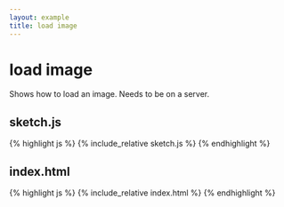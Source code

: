```yaml
---
layout: example
title: load image
---
```

# load image

Shows how to load an image. Needs to be on a server.    

## sketch.js 
{% highlight js %}
{% include_relative sketch.js %}
{% endhighlight %}
## index.html 
{% highlight js %}
{% include_relative index.html %}
{% endhighlight %}
